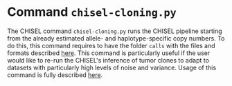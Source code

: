 # Command `chisel-cloning.py`

The CHISEL command `chisel-cloning.py` runs the CHISEL pipeline starting from the already estimated allele- and haplotype-specific copy numbers.
To do this, this command requires to have the folder `calls` with the files and formats described [here](chisel.py).
This command is particularly useful if the user would like to re-run the CHISEL's inference of tumor clones to adapt to datasets with particularly high levels of noise and variance.
Usage of this command is fully described [here](rec-clones.md).
